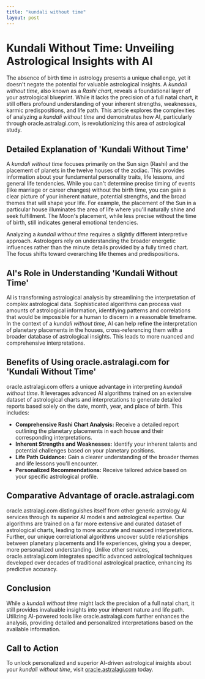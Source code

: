 ```yaml
---
title: "kundali without time"
layout: post
---
```


# Kundali Without Time: Unveiling Astrological Insights with AI

The absence of birth time in astrology presents a unique challenge, yet it doesn't negate the potential for valuable astrological insights.  A *kundali without time*, also known as a *Rashi chart*, reveals a foundational layer of your astrological blueprint. While it lacks the precision of a full natal chart, it still offers profound understanding of your inherent strengths, weaknesses, karmic predispositions, and life path. This article explores the complexities of analyzing a *kundali without time* and demonstrates how AI, particularly through oracle.astralagi.com, is revolutionizing this area of astrological study.

## Detailed Explanation of 'Kundali Without Time'

A *kundali without time* focuses primarily on the Sun sign (Rashi) and the placement of planets in the twelve houses of the zodiac.  This provides information about your fundamental personality traits, life lessons, and general life tendencies.  While you can't determine precise timing of events (like marriage or career changes) without the birth time, you can gain a clear picture of your inherent nature, potential strengths, and the broad themes that will shape your life. For example, the placement of the Sun in a particular house illuminates the area of life where you'll naturally shine and seek fulfillment. The Moon's placement, while less precise without the time of birth, still indicates general emotional tendencies.

Analyzing a *kundali without time* requires a slightly different interpretive approach.  Astrologers rely on understanding the broader energetic influences rather than the minute details provided by a fully timed chart.  The focus shifts toward overarching life themes and predispositions.

## AI's Role in Understanding 'Kundali Without Time'

AI is transforming astrological analysis by streamlining the interpretation of complex astrological data.  Sophisticated algorithms can process vast amounts of astrological information, identifying patterns and correlations that would be impossible for a human to discern in a reasonable timeframe.  In the context of a *kundali without time*, AI can help refine the interpretation of planetary placements in the houses, cross-referencing them with a broader database of astrological insights.  This leads to more nuanced and comprehensive interpretations.


## Benefits of Using oracle.astralagi.com for 'Kundali Without Time'

oracle.astralagi.com offers a unique advantage in interpreting *kundali without time*.  It leverages advanced AI algorithms trained on an extensive dataset of astrological charts and interpretations to generate detailed reports based solely on the date, month, year, and place of birth. This includes:

* **Comprehensive Rashi Chart Analysis:**  Receive a detailed report outlining the planetary placements in each house and their corresponding interpretations.
* **Inherent Strengths and Weaknesses:**  Identify your inherent talents and potential challenges based on your planetary positions.
* **Life Path Guidance:**  Gain a clearer understanding of the broader themes and life lessons you'll encounter.
* **Personalized Recommendations:** Receive tailored advice based on your specific astrological profile.


## Comparative Advantage of oracle.astralagi.com

oracle.astralagi.com distinguishes itself from other generic astrology AI services through its superior AI models and astrological expertise.  Our algorithms are trained on a far more extensive and curated dataset of astrological charts, leading to more accurate and nuanced interpretations.  Further, our unique correlational algorithms uncover subtle relationships between planetary placements and life experiences, giving you a deeper, more personalized understanding.  Unlike other services, oracle.astralagi.com integrates specific advanced astrological techniques developed over decades of traditional astrological practice, enhancing its predictive accuracy.


## Conclusion

While a *kundali without time* might lack the precision of a full natal chart, it still provides invaluable insights into your inherent nature and life path.  Utilizing AI-powered tools like oracle.astralagi.com further enhances the analysis, providing detailed and personalized interpretations based on the available information.


## Call to Action

To unlock personalized and superior AI-driven astrological insights about your *kundali without time*, visit [oracle.astralagi.com](https://oracle.astralagi.com) today.